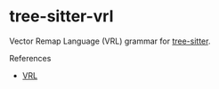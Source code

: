 # tree-sitter-vrl

Vector Remap Language (VRL) grammar for [tree-sitter](https://github.com/tree-sitter/tree-sitter).

References

- [VRL](https://vrl.dev/)
